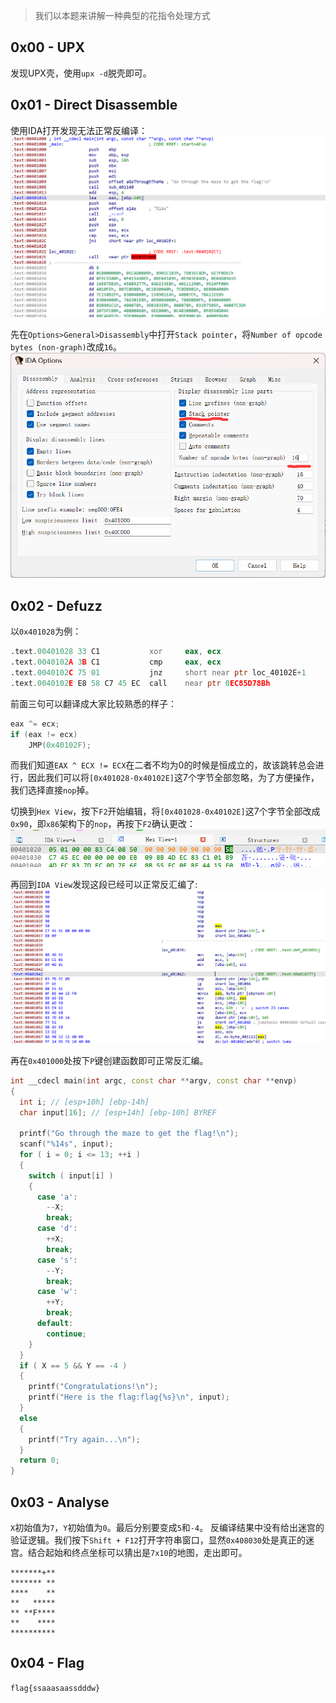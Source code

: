 > 我们以本题来讲解一种典型的花指令处理方式

## 0x00 - UPX
发现UPX壳，使用`upx -d`脱壳即可。

## 0x01 - Direct Disassemble
使用IDA打开发现无法正常反编译：
![](1.png)

先在`Options>General>Disassembly`中打开`Stack pointer`，将`Number of opcode bytes (non-graph)`改成`16`。
![](2.png)

## 0x02 - Defuzz
以`0x401028`为例：
```asm
.text.00401028 33 C1           xor     eax, ecx
.text.0040102A 3B C1           cmp     eax, ecx
.text.0040102C 75 01           jnz     short near ptr loc_40102E+1
.text.0040102E E8 58 C7 45 EC  call    near ptr 0EC85D78Bh
```
前面三句可以翻译成大家比较熟悉的样子：
```c
eax ^= ecx;
if (eax != ecx)
	JMP(0x40102F);
```

而我们知道`EAX ^ ECX != ECX`在二者不均为0的时候是恒成立的，故该跳转总会进行，因此我们可以将`[0x401028-0x40102E]`这7个字节全部忽略，为了方便操作，我们选择直接`nop`掉。

切换到`Hex View`，按下`F2`开始编辑，将`[0x401028-0x40102E]`这7个字节全部改成`0x90`，即`x86`架构下的`nop`，再按下`F2`确认更改：
![](3.png)

再回到`IDA View`发现这段已经可以正常反汇编了:
![](4.png)

再在`0x401000`处按下`P`键创建函数即可正常反汇编。
```cpp
int __cdecl main(int argc, const char **argv, const char **envp)
{
  int i; // [esp+10h] [ebp-14h]
  char input[16]; // [esp+14h] [ebp-10h] BYREF

  printf("Go through the maze to get the flag!\n");
  scanf("%14s", input);
  for ( i = 0; i <= 13; ++i )
  {
    switch ( input[i] )
    {
      case 'a':
        --X;
        break;
      case 'd':
        ++X;
        break;
      case 's':
        --Y;
        break;
      case 'w':
        ++Y;
        break;
      default:
        continue;
    }
  }
  if ( X == 5 && Y == -4 )
  {
    printf("Congratulations!\n");
    printf("Here is the flag:flag{%s}\n", input);
  }
  else
  {
    printf("Try again...\n");
  }
  return 0;
}
```

## 0x03 - Analyse
`X`初始值为`7`，`Y`初始值为`0`。最后分别要变成`5`和`-4`。
反编译结果中没有给出迷宫的验证逻辑。我们按下`Shift + F12`打开字符串窗口，显然`0x408030`处是真正的迷宫。结合起始和终点坐标可以猜出是`7x10`的地图，走出即可。
```
*******+**
******* **
****    **
**   *****
** **F****
**    ****
**********
```

## 0x04 - Flag
`flag{ssaaasaassdddw}`
